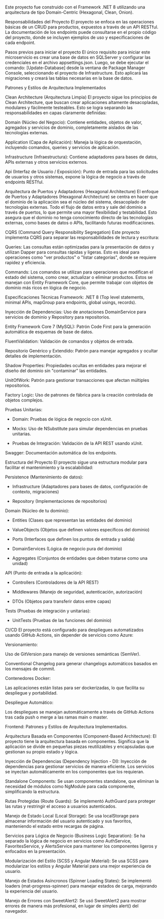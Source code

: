 Este proyecto fue construido con el Framework .NET 8 utilizando una arquitectura de tipo Domain-Centric (Hexagonal, Clean, Onion).

Responsabilidades del Proyecto
El proyecto se enfoca en las operaciones básicas de un CRUD para productos, expuestos a través de un API RESTful. La documentación de los endpoints puede consultarse en el propio código del proyecto, donde se incluyen ejemplos de uso y especificaciones de cada endpoint.

Pasos previos para iniciar el proyecto
El único requisito para iniciar este microservicio es crear una base de datos en SQLServer y configurar las credenciales en el archivo appsettings.json. Luego, se debe ejecutar el comando: [Update-Database] desde la ventana de Package Manager Console, seleccionando el proyecto de Infrastructure. Esto aplicará las migraciones y creará las tablas necesarias en la base de datos.

Patrones y Estilos de Arquitectura Implementados

Clean Architecture (Arquitectura Limpia)
El proyecto sigue los principios de Clean Architecture, que buscan crear aplicaciones altamente desacopladas, modulares y fácilmente testeables. Esto se logra separando las responsabilidades en capas claramente definidas:

Domain (Núcleo del Negocio): Contiene entidades, objetos de valor, agregados y servicios de dominio, completamente aislados de las tecnologías externas.

Application (Capa de Aplicación): Maneja la lógica de orquestación, incluyendo comandos, queries y servicios de aplicación.

Infrastructure (Infraestructura): Contiene adaptadores para bases de datos, APIs externas y otros servicios externos.

Api (Interfaz de Usuario / Exposición): Punto de entrada para las solicitudes de usuarios y otros sistemas, expone la lógica de negocio a través de endpoints RESTful.

Arquitectura de Puertos y Adaptadores (Hexagonal Architecture)
El enfoque de Puertos y Adaptadores (Hexagonal Architecture) se centra en hacer que el dominio de la aplicación sea el núcleo del sistema, desacoplado de tecnologías externas. Todo el flujo de datos entra y sale del dominio a través de puertos, lo que permite una mayor flexibilidad y testabilidad. Esto asegura que el dominio no tenga conocimiento directo de las tecnologías externas, como bases de datos o APIs, facilitando futuras modificaciones.

CQRS (Command Query Responsibility Segregation)
Este proyecto implementa CQRS para separar las responsabilidades de lectura y escritura:

Queries: Las consultas están optimizadas para la presentación de datos y utilizan Dapper para consultas rápidas y ligeras. Esto es ideal para operaciones como "ver productos" o "listar categorías", donde se requiere rapidez y eficiencia.

Commands: Los comandos se utilizan para operaciones que modifican el estado del sistema, como crear, actualizar o eliminar productos. Estos se manejan con Entity Framework Core, que permite trabajar con objetos de dominio más ricos en lógica de negocio.

Especificaciones Técnicas
Framework: .NET 8 (Top level statements, minimal APIs, mapGroup para endpoints, global usings, records).

Inyección de Dependencias: Uso de anotaciones DomainService para servicios de dominio y Repository para repositorios.

Entity Framework Core 7 (MySQL): Patrón Code First para la generación automática de esquemas de base de datos.

FluentValidation: Validación de comandos y objetos de entrada.

Repositorio Genérico y Extendido: Patrón para manejar agregados y ocultar detalles de implementación.

Shadow Properties: Propiedades ocultas en entidades para mejorar el diseño del dominio sin "contaminar" las entidades.

UnitOfWork: Patrón para gestionar transacciones que afectan múltiples repositorios.

Factory Logic: Uso de patrones de fábrica para la creación controlada de objetos complejos.

Pruebas Unitarias:

- Domain: Pruebas de lógica de negocio con xUnit.

- Mocks: Uso de NSubstitute para simular dependencias en pruebas unitarias.

- Pruebas de Integración: Validación de la API REST usando xUnit.

Swagger: Documentación automática de los endpoints.

Estructura del Proyecto
El proyecto sigue una estructura modular para facilitar el mantenimiento y la escalabilidad:

Persistence (Mantenimiento de datos):

- Infrastructure (Adaptadores para bases de datos, configuración de contexto, migraciones)

- Repository (Implementaciones de repositorios)

Domain (Núcleo de tu dominio):

- Entities (Clases que representan las entidades del dominio)

- ValueObjects (Objetos que definen valores específicos del dominio)

- Ports (Interfaces que definen los puntos de entrada y salida)

- DomainServices (Lógica de negocio pura del dominio)

- Aggregates (Conjuntos de entidades que deben tratarse como una unidad)

API (Punto de entrada a la aplicación):

- Controllers (Controladores de la API REST)

- Middlewares (Manejo de seguridad, autenticación, autorización)

- DTOs (Objetos para transferir datos entre capas)

Tests (Pruebas de integración y unitarias):

- UnitTests (Pruebas de las funciones del dominio)

CI/CD
El proyecto está configurado para despliegues automatizados usando GitHub Actions, sin depender de servicios como Azure:

Versionamiento:

Uso de GitVersion para manejo de versiones semánticas (SemVer).

Conventional Changelog para generar changelogs automáticos basados en los mensajes de commit.

Contenedores Docker:

Las aplicaciones están listas para ser dockerizadas, lo que facilita su despliegue y portabilidad.

Despliegue Automático:

Los despliegues se manejan automáticamente a través de GitHub Actions tras cada push o merge a las ramas main o master.

Frontend:
Patrones y Estilos de Arquitectura Implementados.

Arquitectura Basada en Componentes (Component-Based Architecture):
El proyecto tiene la arquitectura basada en componentes. Significa que la aplicación se divide en pequeñas piezas reutilizables y encapsuladas que gestionan su propio estado y lógica.

Inyección de Dependencias (Dependency Injection - DI):
Inyección de dependencias para gestionar servicios de manera eficiente. Los servicios se inyectan automáticamente en los componentes que los requieran.

Standalone Components:
Se usan componentes standalone, que eliminan la necesidad de módulos como NgModule para cada componente, simplificando la estructura.

Rutas Protegidas (Route Guards):
Se implementó AuthGuard para proteger las rutas y restringir el acceso a usuarios autenticados.

Manejo de Estado Local (Local Storage):
Se usa localStorage para almacenar información del usuario autenticado y sus favoritos, manteniendo el estado entre recargas de página.

Servicios para Lógica de Negocio (Business Logic Separation):
Se ha separado la lógica de negocio en servicios como AuthService, FavoritesService, y AlertsService para mantener los componentes ligeros y enfocados en la presentación.

Modularización del Estilo (SCSS y Angular Material):
Se usa SCSS para modularizar los estilos y Angular Material para una mejor experiencia de usuario.

Manejo de Estados Asíncronos (Spinner Loading States):
Se implementó loaders (mat-progress-spinner) para manejar estados de carga, mejorando la experiencia del usuario.

Manejo de Errores con SweetAlert2:
Se usó SweetAlert2 para mostrar errores de manera más profesional, en lugar de simples alert() del navegador.



